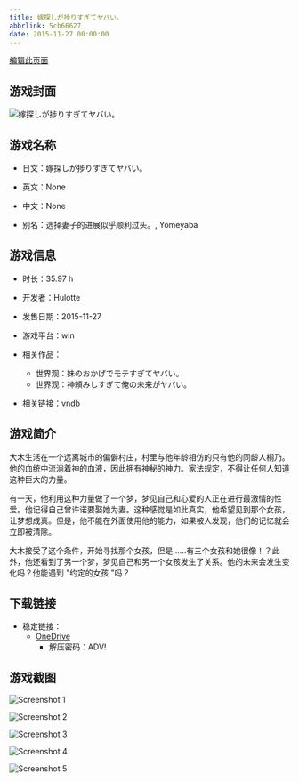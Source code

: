```yaml
---
title: 嫁探しが捗りすぎてヤバい。
abbrlink: 5cb66627
date: 2015-11-27 00:00:00
---
```

[编辑此页面](https://github.com/ACG-3/ADV3-source/blob/main/source/_posts/games/%E5%AB%81%E6%8E%A2%E3%81%97%E3%81%8C%E6%8D%97%E3%82%8A%E3%81%99%E3%81%8E%E3%81%A6%E3%83%A4%E3%83%90%E3%81%84%E3%80%82.md)

## 游戏封面

![嫁探しが捗りすぎてヤバい。](https://pan.timero.xyz/d/onedrive/img_lib_001/%E5%AB%81%E6%8E%A2%E3%81%97%E3%81%8C%E6%8D%97%E3%82%8A%E3%81%99%E3%81%8E%E3%81%A6%E3%83%A4%E3%83%90%E3%81%84%E3%80%82_cover.avif)


## 游戏名称

- 日文：嫁探しが捗りすぎてヤバい。
- 英文：None
- 中文：None

- 别名：选择妻子的进展似乎顺利过头。, Yomeyaba


## 游戏信息

- 时长：35.97 h
- 开发者：Hulotte
- 发售日期：2015-11-27
- 游戏平台：win
- 相关作品：
   - 世界观：妹のおかげでモテすぎてヤバい。
   - 世界观：神頼みしすぎて俺の未来がヤバい。

- 相关链接：[vndb](https://vndb.org/v17790)


## 游戏简介

大木生活在一个远离城市的偏僻村庄，村里与他年龄相仿的只有他的同龄人桐乃。他的血统中流淌着神的血液，因此拥有神秘的神力。家法规定，不得让任何人知道这种巨大的力量。

有一天，他利用这种力量做了一个梦，梦见自己和心爱的人正在进行最激情的性爱。他记得自己曾许诺要娶她为妻。这种感觉是如此真实，他希望见到那个女孩，让梦想成真。但是，他不能在外面使用他的能力，如果被人发现，他们的记忆就会立即被清除。

大木接受了这个条件，开始寻找那个女孩，但是......有三个女孩和她很像！？此外，他还看到了另一个梦，梦见自己和另一个女孩发生了关系。他的未来会发生变化吗？他能遇到 "约定的女孩 "吗？




## 下载链接

- 稳定链接：
    - [OneDrive](https://pan.timero.xyz/onedrive/adv_lib_001/%E5%AB%81%E6%8E%A2%E3%81%97%E3%81%8C%E6%8D%97%E3%82%8A%E3%81%99%E3%81%8E%E3%81%A6%E3%83%A4%E3%83%90%E3%81%84%E3%80%82)
        - 解压密码：ADV!



## 游戏截图


![Screenshot 1](https://pan.timero.xyz/d/onedrive/img_lib_001/%E5%AB%81%E6%8E%A2%E3%81%97%E3%81%8C%E6%8D%97%E3%82%8A%E3%81%99%E3%81%8E%E3%81%A6%E3%83%A4%E3%83%90%E3%81%84%E3%80%82_Screenshot_1.avif)

![Screenshot 2](https://pan.timero.xyz/d/onedrive/img_lib_001/%E5%AB%81%E6%8E%A2%E3%81%97%E3%81%8C%E6%8D%97%E3%82%8A%E3%81%99%E3%81%8E%E3%81%A6%E3%83%A4%E3%83%90%E3%81%84%E3%80%82_Screenshot_2.avif)

![Screenshot 3](https://pan.timero.xyz/d/onedrive/img_lib_001/%E5%AB%81%E6%8E%A2%E3%81%97%E3%81%8C%E6%8D%97%E3%82%8A%E3%81%99%E3%81%8E%E3%81%A6%E3%83%A4%E3%83%90%E3%81%84%E3%80%82_Screenshot_3.avif)

![Screenshot 4](https://pan.timero.xyz/d/onedrive/img_lib_001/%E5%AB%81%E6%8E%A2%E3%81%97%E3%81%8C%E6%8D%97%E3%82%8A%E3%81%99%E3%81%8E%E3%81%A6%E3%83%A4%E3%83%90%E3%81%84%E3%80%82_Screenshot_4.avif)

![Screenshot 5](https://pan.timero.xyz/d/onedrive/img_lib_001/%E5%AB%81%E6%8E%A2%E3%81%97%E3%81%8C%E6%8D%97%E3%82%8A%E3%81%99%E3%81%8E%E3%81%A6%E3%83%A4%E3%83%90%E3%81%84%E3%80%82_Screenshot_5.avif)

